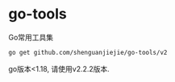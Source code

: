 # go-tools
Go常用工具集

```zsh
go get github.com/shenguanjiejie/go-tools/v2
```

go版本<1.18, 请使用v2.2.2版本.